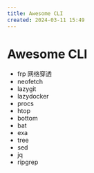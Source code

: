 ```yaml
---
title: Awesome CLI
created: 2024-03-11 15:49
---
```



<!-- markdownlint-disable MD025 -->

# Awesome CLI

- frp 网络穿透
- neofetch
- lazygit
- lazydocker
- procs
- htop
- bottom
- bat
- exa
- tree
- sed
- jq
- ripgrep
